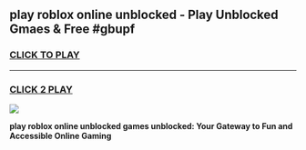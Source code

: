 
## play roblox online unblocked - Play Unblocked Gmaes & Free #gbupf
<h3>
<a href="https://news.freeplayer.one?title=play_roblox_online_unblocked&ref=03M">CLICK TO PLAY</a></h3>
<hr>

<h3>
<a href="https://news.freeplayer.one?title=play_roblox_online_unblocked&ref=03M">CLICK 2 PLAY</a>
  
</h3>

<a href="https://news.freeplayer.one?title=play_roblox_online_unblocked&ref=03M"><img src="https://clearcache.store/games.png"></a>


**play roblox online unblocked games unblocked: Your Gateway to Fun and Accessible Online Gaming**

